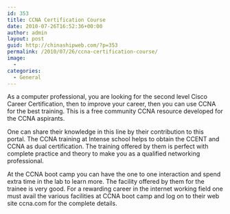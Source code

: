 ```yaml
---
id: 353
title: CCNA Certification Course
date: 2010-07-26T16:52:36+00:00
author: admin
layout: post
guid: http://chinashipweb.com/?p=353
permalink: /2010/07/26/ccna-certification-course/
image:
  - 
categories:
  - General
---
```

As a computer professional, you are looking for the second level Cisco Career Certification, then to improve your career, then you can use CCNA for the best training. This is a free community CCNA resource developed for the CCNA aspirants.

One can share their knowledge in this line by their contribution to this portal. The CCNA training at Intense school helps to obtain the CCENT and CCNA as dual certification. The training offered by them is perfect with complete practice and theory to make you as a qualified networking professional.

At the CCNA boot camp you can have the one to one interaction and spend extra time in the lab to learn more. The facility offered by them for the trainee is very good. For a rewarding career in the internet working field one must avail the various facilities at CCNA boot camp and log on to their web site ccna.com for the complete details.
